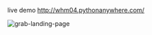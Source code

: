 live demo http://whm04.pythonanywhere.com/




![grab-landing-page](https://github.com/whm04/Deep-COVID-Predicting-COVID-19-from-chest-X-ray-images/blob/master/demo.gif)



